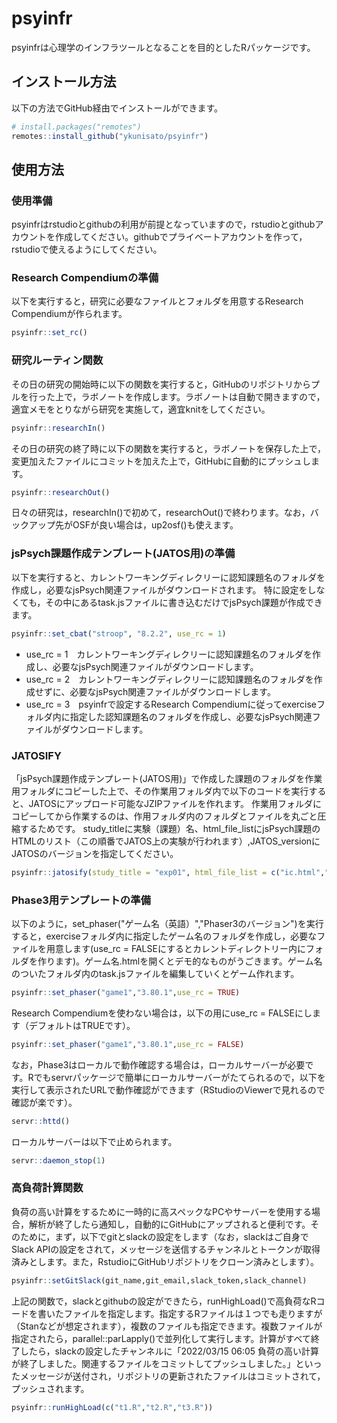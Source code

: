 
# psyinfr

<!-- badges: start -->
<!-- badges: end -->

psyinfrは心理学のインフラツールとなることを目的としたRパッケージです。

## インストール方法

以下の方法でGitHub経由でインストールができます。

``` r
# install.packages("remotes")
remotes::install_github("ykunisato/psyinfr")
```

## 使用方法

### 使用準備

psyinfrはrstudioとgithubの利用が前提となっていますので，rstudioとgithubアカウントを作成してください。githubでプライベートアカウントを作って，rstudioで使えるようにしてください。

### Research Compendiumの準備

以下を実行すると，研究に必要なファイルとフォルダを用意するResearch Compendiumが作られます。

``` r
psyinfr::set_rc()
```



### 研究ルーティン関数

その日の研究の開始時に以下の関数を実行すると，GitHubのリポジトリからプルを行った上で，ラボノートを作成します。ラボノートは自動で開きますので，適宜メモをとりながら研究を実施して，適宜knitをしてください。

``` r
psyinfr::researchIn()
``` 

その日の研究の終了時に以下の関数を実行すると，ラボノートを保存した上で，変更加えたファイルにコミットを加えた上で，GitHubに自動的にプッシュします。

``` r
psyinfr::researchOut()
```

日々の研究は，researchIn()で初めて，researchOut()で終わります。なお，バックアップ先がOSFが良い場合は，up2osf()も使えます。

### jsPsych課題作成テンプレート(JATOS用)の準備

以下を実行すると、カレントワーキングディレクリーに認知課題名のフォルダを作成し，必要なjsPsych関連ファイルがダウンロードされます。
特に設定をしなくても，その中にあるtask.jsファイルに書き込むだけでjsPsych課題が作成できます。

``` r
psyinfr::set_cbat("stroop", "8.2.2", use_rc = 1)
```

- use_rc = 1　カレントワーキングディレクリーに認知課題名のフォルダを作成し、必要なjsPsych関連ファイルがダウンロードします。
- use_rc = 2　カレントワーキングディレクリーに認知課題名のフォルダを作成せずに、必要なjsPsych関連ファイルがダウンロードします。
- use_rc = 3　psyinfrで設定するResearch Compendiumに従ってexerciseフォルダ内に指定した認知課題名のフォルダを作成し、必要なjsPsych関連ファイルがダウンロードします。

### JATOSIFY

「jsPsych課題作成テンプレート(JATOS用)」で作成した課題のフォルダを作業用フォルダにコピーした上で、その作業用フォルダ内で以下のコードを実行すると、JATOSにアップロード可能なJZIPファイルを作れます。
作業用フォルダにコピーしてから作業するのは、作用フォルダ内のフォルダとファイルを丸ごと圧縮するためです。
study_titleに実験（課題）名、html_file_listにjsPsych課題のHTMLのリスト（この順番でJATOS上の実験が行われます）,JATOS_versionにJATOSのバージョンを指定してください。


``` r
psyinfr::jatosify(study_title = "exp01", html_file_list = c("ic.html","age_gender.html","task01.html"), JATOS_version = "3.9")
```

### Phase3用テンプレートの準備

以下のように，set_phaser("ゲーム名（英語）","Phaser3のバージョン")を実行すると，exerciseフォルダ内に指定したゲーム名のフォルダを作成し，必要なファイルを用意します(use_rc = FALSEにするとカレントディレクトリー内にフォルダを作ります)。ゲーム名.htmlを開くとデモ的なものがうごきます。ゲーム名のついたフォルダ内のtask.jsファイルを編集していくとゲーム作れます。

``` r
psyinfr::set_phaser("game1","3.80.1",use_rc = TRUE)
```

Research Compendiumを使わない場合は，以下の用にuse_rc = FALSEにします（デフォルトはTRUEです）。

``` r
psyinfr::set_phaser("game1","3.80.1",use_rc = FALSE)
```

なお，Phase3はローカルで動作確認する場合は，ローカルサーバーが必要です。Rでもservrパッケージで簡単にローカルサーバーがたてられるので，以下を実行して表示されたURLで動作確認ができます（RStudioのViewerで見れるので確認が楽です）。

``` r
servr::httd()
```

ローカルサーバーは以下で止められます。

``` r
servr::daemon_stop(1)
```
  

### 高負荷計算関数

負荷の高い計算をするために一時的に高スペックなPCやサーバーを使用する場合，解析が終了したら通知し，自動的にGitHubにアップされると便利です。そのために，まず，以下でgitとslackの設定をします（なお，slackはご自身でSlack APIの設定をされて，メッセージを送信するチャンネルとトークンが取得済みとします。また，RstudioにGitHubリポジトリをクローン済みとします）。

``` r
psyinfr::setGitSlack(git_name,git_email,slack_token,slack_channel)
```

上記の関数で，slackとgithubの設定ができたら，runHighLoad()で高負荷なRコードを書いたファイルを指定します。指定するRファイルは１つでも走りますが（Stanなどが想定されます），複数のファイルも指定できます。複数ファイルが指定されたら，parallel::parLapply()で並列化して実行します。計算がすべて終了したら，slackの設定したチャンネルに「2022/03/15 06:05  負荷の高い計算が終了しました。関連するファイルをコミットしてプッシュしました。」といったメッセージが送付され，リポジトリの更新されたファイルはコミットされて，プッシュされます。

``` r
psyinfr::runHighLoad(c("t1.R","t2.R","t3.R"))
```




